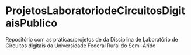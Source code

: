 # ProjetosLaboratoriodeCircuitosDigitaisPublico
 Repositório com as práticas/projetos de da Disciplina de Laboratório de Circuitos digitais da Universidade Federal Rural do Semi-Árido
